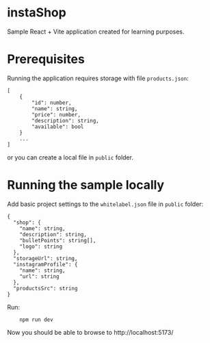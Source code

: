 # instaShop
Sample React + Vite application created for learning purposes.

# Prerequisites
Running the application requires storage with file `products.json`:
```
[
    {
        "id": number,
        "name": string,
        "price": number,
        "description": string,
        "available": bool
    }
    ...
]
```
or you can create a local file in `public` folder.

# Running the sample locally
Add basic project settings to the `whitelabel.json` file in `public` folder:
```
{
  "shop": {
    "name": string,
    "description": string,
    "bulletPoints": string[],
    "logo": string
  },
  "storageUrl": string,
  "instagramProfile": {
    "name": string,
    "url": string
  },
  "productsSrc": string
}

```

Run:
```
    npm run dev
```
Now you should be able to browse to http://localhost:5173/
